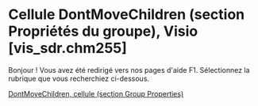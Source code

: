 
# Cellule DontMoveChildren (section Propriétés du groupe), Visio [vis_sdr.chm255]

Bonjour ! Vous avez été redirigé vers nos pages d'aide F1. Sélectionnez la rubrique que vous recherchiez ci-dessous.

[DontMoveChildren, cellule (section Group Properties)](http://msdn.microsoft.com/library/ff5bbf05-4851-30ce-7ee1-f0ce7b2781ab%28Office.15%29.aspx)
